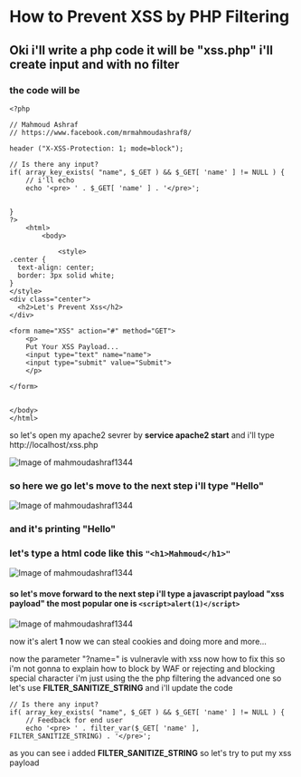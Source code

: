 # How to Prevent XSS by PHP Filtering

## Oki i'll write a php code it will be "xss.php" i'll create input and with no filter

### the code will be

```
<?php

// Mahmoud Ashraf
// https://www.facebook.com/mrmahmoudashraf8/

header ("X-XSS-Protection: 1; mode=block");

// Is there any input?
if( array_key_exists( "name", $_GET ) && $_GET[ 'name' ] != NULL ) {
    // i'll echo
    echo '<pre> ' . $_GET[ 'name' ] . '</pre>';


}
?> 
	<html>
		<body>
			
			<style>
.center {
  text-align: center;
  border: 3px solid white;
}
</style>
<div class="center">
  <h2>Let's Prevent Xss</h2>
</div>

<form name="XSS" action="#" method="GET">
    <p>
	Put Your XSS Payload...
	<input type="text" name="name">
	<input type="submit" value="Submit">
    </p>

</form>


</body>
</html>

```
so let's open my apache2 sevrer by **service apache2 start** and i'll type http://localhost/xss.php

![Image of mahmoudashraf1344](https://github.com/mahmoudashraf1344/PreventXSS/blob/main/xss.png)

### so here we go let's move to the next step i'll type "Hello"

![Image of mahmoudashraf1344](https://github.com/mahmoudashraf1344/PreventXSS/blob/main/xss1.png)

### and it's printing "Hello"
### let's type a html code like this `"<h1>Mahmoud</h1>"`

![Image of mahmoudashraf1344](https://github.com/mahmoudashraf1344/PreventXSS/blob/main/xss2.png)

#### so let's move forward to the next step i'll type a javascript payload "xss payload" the most popular one is `<script>alert(1)</script>`

![Image of mahmoudashraf1344](https://github.com/mahmoudashraf1344/PreventXSS/blob/main/xss3.png)

now it's alert **1** now we can steal cookies and doing more and more...

now the parameter "?name=" is vulneravle with xss now how to fix this so i'm not gonna to explain how to block by WAF or rejecting and blocking special character i'm just using the the php filtering the advanced one so let's use **FILTER_SANITIZE_STRING** and i'll update the code

```
// Is there any input?
if( array_key_exists( "name", $_GET ) && $_GET[ 'name' ] != NULL ) {
    // Feedback for end user
    echo '<pre> ' . filter_var($_GET[ 'name' ], FILTER_SANITIZE_STRING) . '</pre>';
```
as you can see i added **FILTER_SANITIZE_STRING** so let's try to put my xss payload
